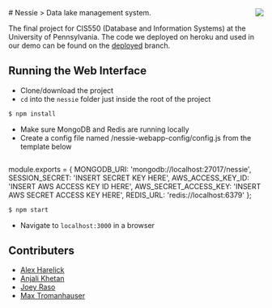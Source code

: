 <img src="https://upload.wikimedia.org/wikipedia/en/5/5e/Hoaxed_photo_of_the_Loch_Ness_monster.jpg" align="right" />
# Nessie
> Data lake management system.

The final project for CIS550 (Database and Information Systems) at the University of Pennsylvania. The code we deployed on heroku and used in our demo can be found on the [deployed](https://github.com/aharelick/cis550-project/tree/deployed) branch.


## Running the Web Interface
- Clone/download the project
- `cd` into the `nessie` folder just inside the root of the project
```zsh
$ npm install
```
- Make sure MongoDB and Redis are running locally
- Create a config file named /nessie-webapp-config/config.js from the template below
```javascript

```
module.exports = {
  MONGODB_URI: 'mongodb://localhost:27017/nessie',
  SESSION_SECRET: 'INSERT SECRET KEY HERE',
  AWS_ACCESS_KEY_ID: 'INSERT AWS ACCESS KEY ID HERE',
  AWS_SECRET_ACCESS_KEY: 'INSERT AWS SECRET ACCESS KEY HERE',
  REDIS_URL: 'redis://localhost:6379'
};
```zsh
$ npm start
```
- Navigate to `localhost:3000` in a browser


## Contributers
- [Alex Harelick](https://github.com/aharelick)
- [Anjali Khetan](https://github.com/anjalikhetan)
- [Joey Raso](https://github.com/joeyraso)
- [Max Tromanhauser](https://github.com/mtrom)
